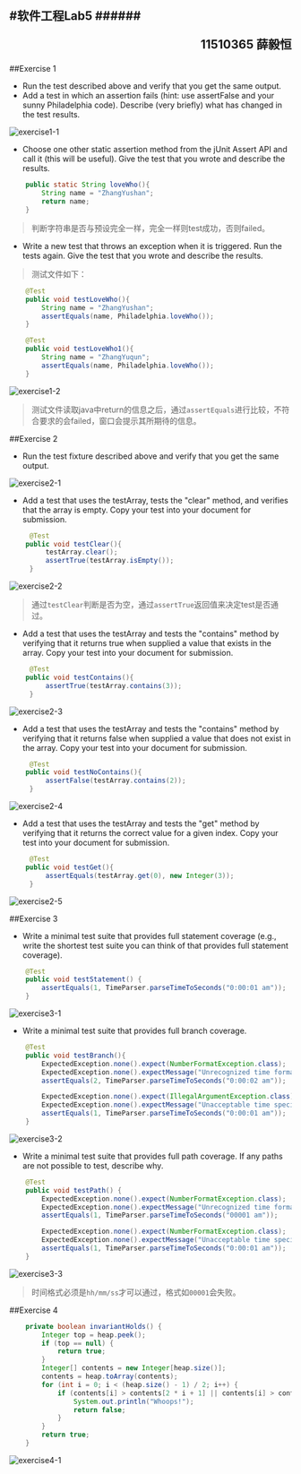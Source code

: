 #软件工程Lab5
######<p align="right">11510365 薛毅恒</p>
-
##Exercise 1
-	Run the test described above and verify that you get the same output.
-	Add a test in which an assertion fails (hint: use assertFalse and your sunny Philadelphia code). Describe (very briefly) what has changed in the test results.

![exercise1-1](1.png)

-	Choose one other static assertion method from the jUnit Assert API and call it (this will be useful). Give the test that you wrote and describe the results.

```java
    public static String loveWho(){
        String name = "ZhangYushan";
        return name;
    }
``` 
>判断字符串是否与预设完全一样，完全一样则test成功，否则failed。

-	Write a new test that throws an exception when it is triggered. Run the tests again. Give the test that you wrote and describe the results.

>测试文件如下：

```java
    @Test
    public void testLoveWho(){
        String name = "ZhangYushan";
        assertEquals(name, Philadelphia.loveWho());
    }

    @Test
    public void testLoveWho1(){
        String name = "ZhangYuqun";
        assertEquals(name, Philadelphia.loveWho());
    }
```

![exercise1-2](2.png)
>测试文件读取java中return的信息之后，通过`assertEquals`进行比较，不符合要求的会failed，窗口会提示其所期待的信息。


##Exercise 2
-	Run the test fixture described above and verify that you get the same output.

![exercise2-1](/Users/xueyiheng/Desktop/软件工程/Lab/Lab5/软件工程Lab5/3.png)

-	Add a test that uses the testArray, tests the "clear" method, and verifies that the array is empty. Copy your test into your document for submission.

```java
     @Test
    public void testClear(){
         testArray.clear();
         assertTrue(testArray.isEmpty());
     }
```

![exercise2-2](4.png)
>通过`testClear`判断是否为空，通过`assertTrue`返回值来决定test是否通过。

-	Add a test that uses the testArray and tests the "contains" method by verifying that it returns true when supplied a value that exists in the array. Copy your test into your document for submission.

```java
     @Test
    public void testContains(){
         assertTrue(testArray.contains(3));
     }
```

![exercise2-3](5.png)

-	Add a test that uses the testArray and tests the "contains" method by verifying that it returns false when supplied a value that does not exist in the array. Copy your test into your document for submission.

```java
     @Test
    public void testNoContains(){
         assertFalse(testArray.contains(2));
     }
```

![exercise2-4](6.png)
     
-	Add a test that uses the testArray and tests the "get" method by verifying that it returns the correct value for a given index. Copy your test into your document for submission.

```java
     @Test
    public void testGet(){
         assertEquals(testArray.get(0), new Integer(3));
     }
```

![exercise2-5](7.png)
     

##Exercise 3
-	Write a minimal test suite that provides full statement coverage (e.g., write the shortest test suite you can think of that provides full statement coverage).

```java
    @Test
    public void testStatement() {
        assertEquals(1, TimeParser.parseTimeToSeconds("0:00:01 am"));
    }
```

![exercise3-1](8.png)
    
-	Write a minimal test suite that provides full branch coverage.

```java
    @Test
    public void testBranch(){
        ExpectedException.none().expect(NumberFormatException.class);
        ExpectedException.none().expectMessage("Unrecognized time format");
        assertEquals(2, TimeParser.parseTimeToSeconds("0:00:02 am"));

        ExpectedException.none().expect(IllegalArgumentException.class);
        ExpectedException.none().expectMessage("Unacceptable time specified");
        assertEquals(1, TimeParser.parseTimeToSeconds("0:00:01 am"));
    }
```
    
![exercise3-2](9.png)
    
-	Write a minimal test suite that provides full path coverage. If any paths are not possible to test, describe why.

```java
    @Test
    public void testPath() {
        ExpectedException.none().expect(NumberFormatException.class);
        ExpectedException.none().expectMessage("Unrecognized time format");
        assertEquals(1, TimeParser.parseTimeToSeconds("00001 am"));

        ExpectedException.none().expect(NumberFormatException.class);
        ExpectedException.none().expectMessage("Unacceptable time specified");
        assertEquals(1, TimeParser.parseTimeToSeconds("0:00:01 am"));
    }
```

![exercise3-3](10.png)    
>时间格式必须是`hh/mm/ss`才可以通过，格式如`00001`会失败。

##Exercise 4

```java
    private boolean invariantHolds() {
        Integer top = heap.peek();
        if (top == null) {
            return true;
        }
        Integer[] contents = new Integer[heap.size()];
        contents = heap.toArray(contents);
        for (int i = 0; i < (heap.size() - 1) / 2; i++) {
            if (contents[i] > contents[2 * i + 1] || contents[i] > contents[2 * i + 2]) {
                System.out.println("Whoops!");
                return false;
            }
        }
        return true;
    }
```
![exercise4-1](11.png)    
